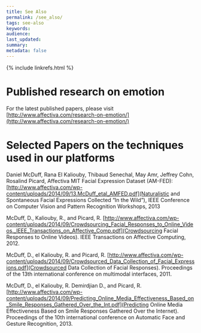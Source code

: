 ```yaml
---
title: See Also 
permalink: /see_also/
tags: see-also
keywords: 
audience: 
last_updated: 
summary:  
metadata: false
---
```

{% include linkrefs.html %}

# Published research on emotion

For the latest published papers, please visit [http://www.affectiva.com/research-on-emotion/](http://www.affectiva.com/research-on-emotion/)


# Selected Papers on the techniques used in our platforms

Daniel McDuff, Rana El Kaliouby, Thibaud Senechal, May Amr, Jeffrey Cohn, Rosalind Picard, Affectiva MIT Facial Expression Dataset (AM-FED): [http://www.affectiva.com/wp-content/uploads/2014/09/13.McDuff_etal_AMFED.pdf](Naturalistic and Spontaneous Facial Expressions Collected “In the Wild”), IEEE Conference on Computer Vision and Pattern Recognition Workshops, 2013

McDuff, D., Kaliouby, R., and Picard, R. [http://www.affectiva.com/wp-content/uploads/2014/09/Crowdsourcing_Facial_Responses_to_Online_Videos._IEEE_Transactions_on_Affective_Comp.pdf](Crowdsourcing Facial Responses to Online Videos). IEEE Transactions on Affective Computing, 2012.

McDuff, D., el Kaliouby, R. and Picard, R. [http://www.affectiva.com/wp-content/uploads/2014/09/Crowdsourced_Data_Collection_of_Facial_Expressions.pdf](Crowdsourced Data Collection of Facial Responses). Proceedings of the 13th international conference on multimodal interfaces, 2011.

McDuff, D., el Kaliouby, R. Demirdjian D., and Picard, R. [http://www.affectiva.com/wp-content/uploads/2014/09/Predicting_Online_Media_Effectiveness_Based_on_Smile_Responses_Gathered_Over_the_Int.pdf](Predicting Online Media Effectiveness Based on Smile Responses Gathered Over the Internet). Proceedings of the 10th international conference on Automatic Face and Gesture Recognition, 2013.